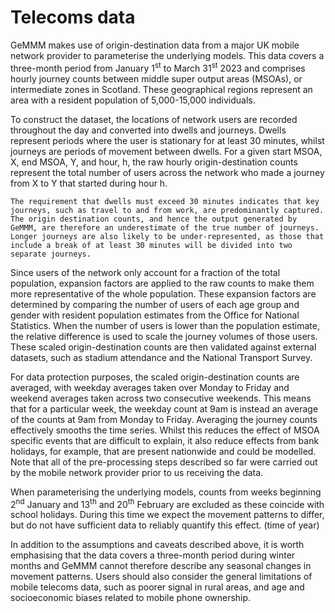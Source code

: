 # Telecoms data

GeMMM makes use of origin-destination data from a major UK mobile network provider to parameterise the underlying models. This data covers a three-month period from January 1<sup>st</sup> to March 31<sup>st</sup> 2023 and comprises hourly journey counts between middle super output areas (MSOAs), or intermediate zones in Scotland. These geographical regions represent an area with a resident population of 5,000-15,000 individuals.

To construct the dataset, the locations of network users are recorded throughout the day and converted into dwells and journeys. Dwells represent periods where the user is stationary for at least 30 minutes, whilst journeys are periods of movement between dwells. For a given start MSOA, X, end MSOA, Y, and hour, h, the raw hourly origin-destination counts represent the total number of users across the network who made a journey from X to Y that started during hour h.

```{note}
The requirement that dwells must exceed 30 minutes indicates that key journeys, such as travel to and from work, are predominantly captured. The origin destination counts, and hence the output generated by GeMMM, are therefore an underestimate of the true number of journeys. Longer journeys are also likely to be under-represented, as those that include a break of at least 30 minutes will be divided into two separate journeys.
```

Since users of the network only account for a fraction of the total population, expansion factors are applied to the raw counts to make them more representative of the whole population. These expansion factors are determined by comparing the number of users of each age group and gender with resident population estimates from the Office for National Statistics. When the number of users is lower than the population estimate, the relative difference is used to scale the journey volumes of those users. These scaled origin-destination counts are then validated against external datasets, such as stadium attendance and the National Transport Survey.

For data protection purposes, the scaled origin-destination counts are averaged, with weekday averages taken over Monday to Friday and weekend averages taken across two consecutive weekends. This means that for a particular week, the weekday count at 9am is instead an average of the counts at 9am from Monday to Friday. Averaging the journey counts effectively smooths the time series. Whilst this reduces the effect of MSOA specific events that are difficult to explain, it also reduce effects from bank holidays, for example, that are present nationwide and could be modelled. Note that all of the pre-processing steps described so far were carried out by the mobile network provider prior to us receiving the data.

When parameterising the underlying models, counts from weeks beginning 2<sup>nd</sup> January and 13<sup>th</sup> and 20<sup>th</sup> February are excluded as these coincide with school holidays. During this time we expect the movement patterns to differ, but do not have sufficient data to reliably quantify this effect. (time of year)

In addition to the assumptions and caveats described above, it is worth emphasising that the data covers a three-month period during winter months and GeMMM cannot therefore describe any seasonal changes in movement patterns. Users should also consider the general limitations of mobile telecoms data, such as poorer signal in rural areas, and age and socioeconomic biases related to mobile phone ownership.


